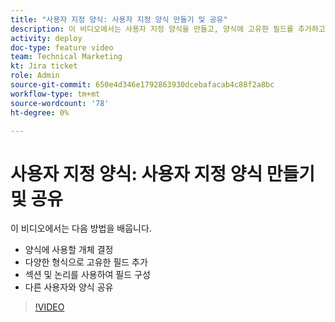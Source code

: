 ```yaml
---
title: "사용자 지정 양식: 사용자 지정 양식 만들기 및 공유"
description: 이 비디오에서는 사용자 지정 양식을 만들고, 양식에 고유한 필드를 추가하고, 섹션 및 논리를 사용하여 필드를 구성하고, 사용자와 양식을 공유하는 방법을 알아봅니다.
activity: deploy
doc-type: feature video
team: Technical Marketing
kt: Jira ticket
role: Admin
source-git-commit: 650e4d346e1792863930dcebafacab4c88f2a8bc
workflow-type: tm+mt
source-wordcount: '78'
ht-degree: 0%

---
```


# 사용자 지정 양식: 사용자 지정 양식 만들기 및 공유

이 비디오에서는 다음 방법을 배웁니다.

* 양식에 사용할 개체 결정
* 다양한 형식으로 고유한 필드 추가
* 섹션 및 논리를 사용하여 필드 구성
* 다른 사용자와 양식 공유

>[!VIDEO](https://video.tv.adobe.com/v/335172/?quality=12&learn=on)
